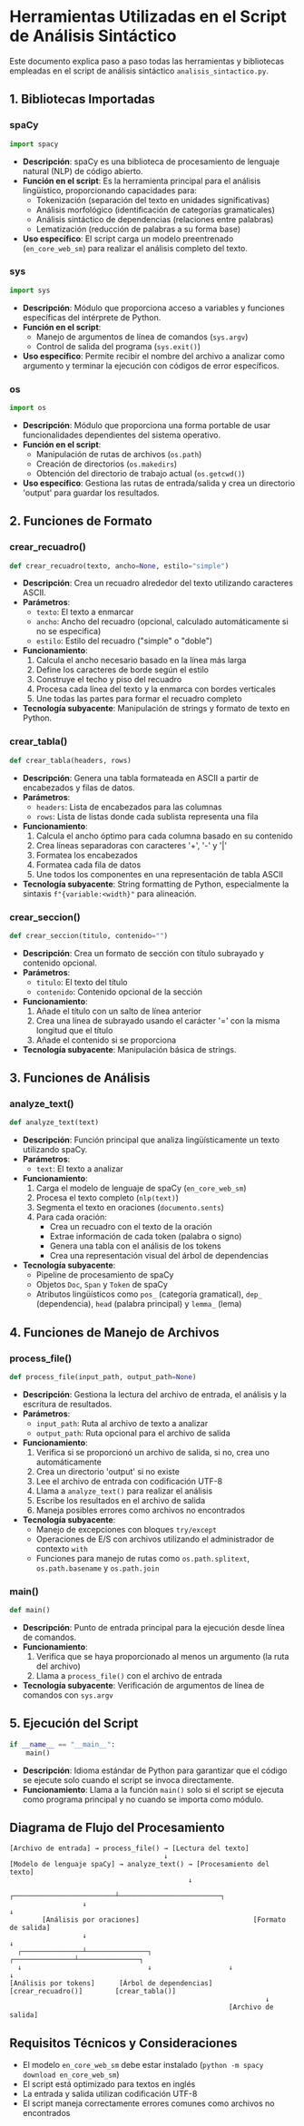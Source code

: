 # Herramientas Utilizadas en el Script de Análisis Sintáctico

Este documento explica paso a paso todas las herramientas y bibliotecas empleadas en el script de análisis sintáctico `analisis_sintactico.py`.

## 1. Bibliotecas Importadas

### spaCy

```python
import spacy
```

- **Descripción**: spaCy es una biblioteca de procesamiento de lenguaje natural (NLP) de código abierto.
- **Función en el script**: Es la herramienta principal para el análisis lingüístico, proporcionando capacidades para:
  - Tokenización (separación del texto en unidades significativas)
  - Análisis morfológico (identificación de categorías gramaticales)
  - Análisis sintáctico de dependencias (relaciones entre palabras)
  - Lematización (reducción de palabras a su forma base)
- **Uso específico**: El script carga un modelo preentrenado (`en_core_web_sm`) para realizar el análisis completo del texto.

### sys

```python
import sys
```

- **Descripción**: Módulo que proporciona acceso a variables y funciones específicas del intérprete de Python.
- **Función en el script**:
  - Manejo de argumentos de línea de comandos (`sys.argv`)
  - Control de salida del programa (`sys.exit()`)
- **Uso específico**: Permite recibir el nombre del archivo a analizar como argumento y terminar la ejecución con códigos de error específicos.

### os

```python
import os
```

- **Descripción**: Módulo que proporciona una forma portable de usar funcionalidades dependientes del sistema operativo.
- **Función en el script**:
  - Manipulación de rutas de archivos (`os.path`)
  - Creación de directorios (`os.makedirs`)
  - Obtención del directorio de trabajo actual (`os.getcwd()`)
- **Uso específico**: Gestiona las rutas de entrada/salida y crea un directorio 'output' para guardar los resultados.

## 2. Funciones de Formato

### crear_recuadro()

```python
def crear_recuadro(texto, ancho=None, estilo="simple")
```

- **Descripción**: Crea un recuadro alrededor del texto utilizando caracteres ASCII.
- **Parámetros**:
  - `texto`: El texto a enmarcar
  - `ancho`: Ancho del recuadro (opcional, calculado automáticamente si no se especifica)
  - `estilo`: Estilo del recuadro ("simple" o "doble")
- **Funcionamiento**:
  1. Calcula el ancho necesario basado en la línea más larga
  2. Define los caracteres de borde según el estilo
  3. Construye el techo y piso del recuadro
  4. Procesa cada línea del texto y la enmarca con bordes verticales
  5. Une todas las partes para formar el recuadro completo
- **Tecnología subyacente**: Manipulación de strings y formato de texto en Python.

### crear_tabla()

```python
def crear_tabla(headers, rows)
```

- **Descripción**: Genera una tabla formateada en ASCII a partir de encabezados y filas de datos.
- **Parámetros**:
  - `headers`: Lista de encabezados para las columnas
  - `rows`: Lista de listas donde cada sublista representa una fila
- **Funcionamiento**:
  1. Calcula el ancho óptimo para cada columna basado en su contenido
  2. Crea líneas separadoras con caracteres '+', '-' y '|'
  3. Formatea los encabezados
  4. Formatea cada fila de datos
  5. Une todos los componentes en una representación de tabla ASCII
- **Tecnología subyacente**: String formatting de Python, especialmente la sintaxis `f"{variable:<width}"` para alineación.

### crear_seccion()

```python
def crear_seccion(titulo, contenido="")
```

- **Descripción**: Crea un formato de sección con título subrayado y contenido opcional.
- **Parámetros**:
  - `titulo`: El texto del título
  - `contenido`: Contenido opcional de la sección
- **Funcionamiento**:
  1. Añade el título con un salto de línea anterior
  2. Crea una línea de subrayado usando el carácter '=' con la misma longitud que el título
  3. Añade el contenido si se proporciona
- **Tecnología subyacente**: Manipulación básica de strings.

## 3. Funciones de Análisis

### analyze_text()

```python
def analyze_text(text)
```

- **Descripción**: Función principal que analiza lingüísticamente un texto utilizando spaCy.
- **Parámetros**:
  - `text`: El texto a analizar
- **Funcionamiento**:
  1. Carga el modelo de lenguaje de spaCy (`en_core_web_sm`)
  2. Procesa el texto completo (`nlp(text)`)
  3. Segmenta el texto en oraciones (`documento.sents`)
  4. Para cada oración:
     - Crea un recuadro con el texto de la oración
     - Extrae información de cada token (palabra o signo)
     - Genera una tabla con el análisis de los tokens
     - Crea una representación visual del árbol de dependencias
- **Tecnología subyacente**:
  - Pipeline de procesamiento de spaCy
  - Objetos `Doc`, `Span` y `Token` de spaCy
  - Atributos lingüísticos como `pos_` (categoría gramatical), `dep_` (dependencia), `head` (palabra principal) y `lemma_` (lema)

## 4. Funciones de Manejo de Archivos

### process_file()

```python
def process_file(input_path, output_path=None)
```

- **Descripción**: Gestiona la lectura del archivo de entrada, el análisis y la escritura de resultados.
- **Parámetros**:
  - `input_path`: Ruta al archivo de texto a analizar
  - `output_path`: Ruta opcional para el archivo de salida
- **Funcionamiento**:
  1. Verifica si se proporcionó un archivo de salida, si no, crea uno automáticamente
  2. Crea un directorio 'output' si no existe
  3. Lee el archivo de entrada con codificación UTF-8
  4. Llama a `analyze_text()` para realizar el análisis
  5. Escribe los resultados en el archivo de salida
  6. Maneja posibles errores como archivos no encontrados
- **Tecnología subyacente**:
  - Manejo de excepciones con bloques `try/except`
  - Operaciones de E/S con archivos utilizando el administrador de contexto `with`
  - Funciones para manejo de rutas como `os.path.splitext`, `os.path.basename` y `os.path.join`

### main()

```python
def main()
```

- **Descripción**: Punto de entrada principal para la ejecución desde línea de comandos.
- **Funcionamiento**:
  1. Verifica que se haya proporcionado al menos un argumento (la ruta del archivo)
  2. Llama a `process_file()` con el archivo de entrada
- **Tecnología subyacente**: Verificación de argumentos de línea de comandos con `sys.argv`

## 5. Ejecución del Script

```python
if __name__ == "__main__":
    main()
```

- **Descripción**: Idioma estándar de Python para garantizar que el código se ejecute solo cuando el script se invoca directamente.
- **Funcionamiento**: Llama a la función `main()` solo si el script se ejecuta como programa principal y no cuando se importa como módulo.

## Diagrama de Flujo del Procesamiento

```
[Archivo de entrada] → process_file() → [Lectura del texto]
                                      ↓
[Modelo de lenguaje spaCy] → analyze_text() → [Procesamiento del texto]
                                            ↓
                  ┌─────────────────────────┴─────────────────────────┐
                  ↓                                                   ↓
        [Análisis por oraciones]                            [Formato de salida]
                  ↓                                                   ↓
  ┌───────────────┴───────────────┐                   ┌───────────────┴───────────────┐
  ↓                               ↓                   ↓                               ↓
[Análisis por tokens]      [Árbol de dependencias]   [crear_recuadro()]        [crear_tabla()]
                                                               ↓
                                                      [Archivo de salida]
```

## Requisitos Técnicos y Consideraciones

- El modelo `en_core_web_sm` debe estar instalado (`python -m spacy download en_core_web_sm`)
- El script está optimizado para textos en inglés
- La entrada y salida utilizan codificación UTF-8
- El script maneja correctamente errores comunes como archivos no encontrados
